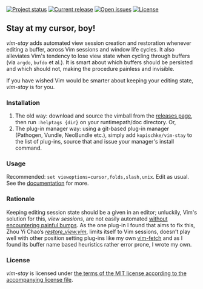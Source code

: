 [![Project status][badge-status]][vimscripts]
[![Current release][badge-release]][releases]
[![Open issues][badge-issues]][issues]
[![License][badge-license]][license]

## Stay at my cursor, boy!

*vim-stay* adds automated view session creation and restoration whenever editing a buffer, across Vim sessions and window life cycles. It also alleviates Vim's tendency to lose view state when cycling through buffers (via `argdo`, `bufdo` et al.). It is smart about which buffers should be persisted and which should not, making the procedure painless and invisible.

If you have wished Vim would be smarter about keeping your editing state, *vim-stay* is for you.

### Installation

1. The old way: download and source the vimball from the [releases page][releases], then run `:helptags {dir}` on your runtimepath/doc directory. Or,
2. The plug-in manager way: using a git-based plug-in manager (Pathogen, Vundle, NeoBundle etc.), simply add `kopischke/vim-stay` to the list of plug-ins, source that and issue your manager's install command.

### Usage

Recommended: `set viewoptions=cursor,folds,slash,unix`. Edit as usual. See the [documentation][doc] for more.

### Rationale

Keeping editing session state should be a given in an editor; unluckily, Vim's solution for this, *view sessions*, are not easily automated [without encountering painful bumps][mkview-wikia]. As the one plug-in I found that aims to fix this, Zhou Yi Chao’s [*restore_view.vim*][chao-plugin], limits itself to Vim sessions, doesn’t play well with other position setting plug-ins like my own [vim-fetch][vim-fetch] and as I found its buffer name based heuristics rather error prone, I wrote my own.

### License

*vim-stay* is licensed under [the terms of the MIT license according to the accompanying license file][license].

[badge-status]:  http://img.shields.io/badge/status-active-brightgreen.svg?style=flat-square
[badge-release]: http://img.shields.io/github/release/kopischke/vim-stay.svg?style=flat-square
[badge-issues]:  http://img.shields.io/github/issues/kopischke/vim-stay.svg?style=flat-square
[badge-license]: http://img.shields.io/badge/license-MIT-blue.svg?style=flat-square
[chao-plugin]:   http://www.vim.org/scripts/script.php?script_id=4021
[doc]:           doc/vim-stay.txt
[issues]:        https://github.com/kopischke/vim-stay/issues
[license]:       LICENSE.md
[mkview-wikia]:  http://vim.wikia.com/wiki/Make_views_automatic
[releases]:      https://github.com/kopischke/vim-stay/releases
[vim-fetch]:     http://www.vim.org/scripts/script.php?script_id=5089
[vimscripts]:    http://www.vim.org/scripts/script.php?script_id=5099
